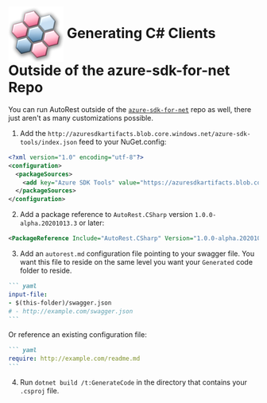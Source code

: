 # <img align="center" src="../images/logo.png">  Generating C# Clients Outside of the azure-sdk-for-net Repo

You can run AutoRest outside of the [`azure-sdk-for-net`][azure_sdk_for_net] repo as well, there just aren't as many customizations possible.

1. Add the `http://azuresdkartifacts.blob.core.windows.net/azure-sdk-tools/index.json` feed to your NuGet.config:

```xml
<?xml version="1.0" encoding="utf-8"?>
<configuration>
  <packageSources>
    <add key="Azure SDK Tools" value="https://azuresdkartifacts.blob.core.windows.net/azure-sdk-tools/index.json" protocolVersion="3" />
  </packageSources>
</configuration>
```

2. Add a package reference to `AutoRest.CSharp` version `1.0.0-alpha.20201013.3` or later:

```xml
<PackageReference Include="AutoRest.CSharp" Version="1.0.0-alpha.20201013.3" />
```

3. Add an `autorest.md` configuration file pointing to your swagger file. You want this file to reside on the same level you want your `Generated` code folder to reside.

~~~ markdown
``` yaml
input-file:
- $(this-folder)/swagger.json
# - http://example.com/swagger.json
```
~~~

Or reference an existing configuration file:
~~~ markdown
``` yaml
require: http://example.com/readme.md
```
~~~

4. Run `dotnet build /t:GenerateCode` in the directory that contains your `.csproj` file.

<!-- LINKS -->
[azure_sdk_for_net]: https://github.com/Azure/azure-sdk-for-net/tree/master/sdk